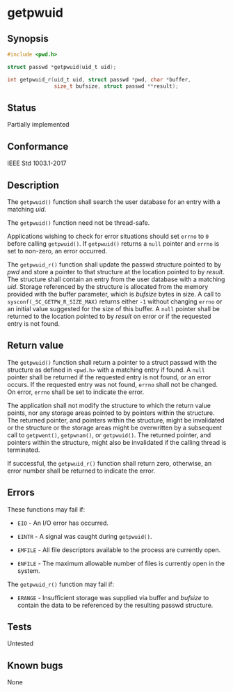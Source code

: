 # getpwuid

## Synopsis

```c
#include <pwd.h>

struct passwd *getpwuid(uid_t uid);

int getpwuid_r(uid_t uid, struct passwd *pwd, char *buffer,
               size_t bufsize, struct passwd **result);
```

## Status

Partially implemented

## Conformance

IEEE Std 1003.1-2017

## Description

The `getpwuid()` function shall search the user database for an entry with a matching _uid_.

The `getpwuid()` function need not be thread-safe.

Applications wishing to check for error situations should set `errno` to `0` before calling `getpwuid()`.
If `getpwuid()` returns a `null` pointer and `errno` is set to non-zero, an error occurred.

The ``getpwuid_r()`` function shall update the passwd structure pointed to by _pwd_ and store a pointer to that
structure at the location pointed to by _result_. The structure shall contain an entry from the user database with
a matching _uid_. Storage referenced by the structure is allocated from the memory provided with the buffer parameter,
which is _bufsize_ bytes in size. A call to `sysconf(_SC_GETPW_R_SIZE_MAX)` returns either `-1` without changing `errno`
or an initial value suggested for the size of this buffer. A `null` pointer shall be returned to the location pointed to
by _result_ on error or if the requested entry is not found.

## Return value

The `getpwuid()` function shall return a pointer to a struct passwd with the structure as defined in `<pwd.h>` with a
matching entry if found. A `null` pointer shall be returned if the requested entry is not found, or an error occurs.
If the requested entry was not found, `errno` shall not be changed. On error, `errno` shall be set to indicate the
error.

The application shall not modify the structure to which the return value points, nor any storage areas pointed to by
pointers within the structure. The returned pointer, and pointers within the structure, might be invalidated or the
structure or the storage areas might be overwritten by a subsequent call to `getpwent()`, `getpwnam()`, or `getpwuid()`.
The returned pointer, and pointers within the structure, might also be invalidated if the calling thread is terminated.

If successful, the `getpwuid_r()` function shall return zero, otherwise, an error number shall be returned to indicate
the error.

## Errors

These functions may fail if:

* `EIO` - An I/O error has occurred.

* `EINTR` - A signal was caught during `getpwuid()`.

* `EMFILE` - All file descriptors available to the process are currently open.

* `ENFILE` - The maximum allowable number of files is currently open in the system.

The `getpwuid_r()` function may fail if:

* `ERANGE` - Insufficient storage was supplied via buffer and _bufsize_ to contain the data to be referenced by the
resulting passwd structure.

## Tests

Untested

## Known bugs

None
